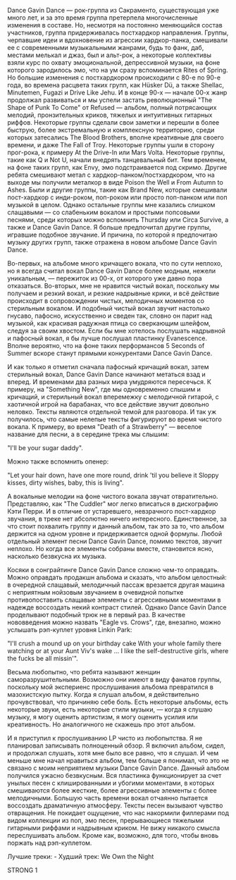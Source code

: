 Dance Gavin Dance — рок-группа из Сакраменто, существующая уже много лет, и за это время группа претерпела многочисленные изменения в составе. Но, несмотря на постоянно меняющийся состав участников, группа придерживалась постхардкор направления. Группы, черпавшие идеи и вдохновение из агрессии хардкор-панка, смешивали ее с современными музыкальными жанрами, будь то фанк, даб, местами мелькал и джаз, был и альт-рок, а некоторые коллективы взяли курс по охвату эмоциональной, депрессивной музыки, на фоне которого зародилось эмо, что на ум сразу вспоминается Rites of Spring. Но большие изменения с постхардкором происходили с 80-е по 90-е года, во времена расцвета таких групп, как Hüsker Dü, а также Shellac, Minutemen, Fugazi и Drive Like Jehu. И в конце 90-х — начале 00-х жанр продолжал развиваться и мы успели застать революционный "The Shape of Punk To Come" от Refused — альбом, полный потрясающих мелодий, пронзительных криков, тяжелых и интуитивных гитарных риффов. Некоторые группы сделали свои заметки и перешли в более быструю, более экстремальную и комплексную территорию, среди которых затесались The Blood Brothers, вполне креативные для своего времени, и даже The Fall of Troy. Некоторые группы ушли в сторону прог-рока, к примеру At the Drive-In или Mars Volta. Некоторые группы, такие как Q и Not U, начали внедрять танцевальный бит. Тем временем, на фоне таких групп, как Envy, эмо подстраивается под скримо. Другие ребята смешивают метал с хардкор-панком/постхардкором, что на выходе мы получили металкор в виде Poison the Well и From Autumn to Ashes. Были и другие группы, такие как Brand New, которые смешивали пост-хардкор с инди-роком, поп-роком или просто поп-панком или поп музыкой в целом. Однако остальные группы мне казались слишком слащавыми — со слабеньким вокалом и простыми попсовыми песнями, среди которых можно вспомнить Thursday или Circa Survive, а также и Dance Gavin Dance. Я больше предпочитал другие группы, игравшие подобное звучание. И причина, по которой я предпочитаю музыку других групп, также отражена в новом альбоме Dance Gavin Dance.

Во-первых, на альбоме много кричащего вокала, что по сути неплохо, но я всегда считал вокал Dance Gavin Dance более модным, нежели уникальным, — пережиток из 00-х, от которого уже давно пора отказаться. Во-вторых, мне не нравится чистый вокал, поскольку мы получаем и резкий вокал, и резкие надрывные крики, и всё действие происходит в сопровождении чистых, мелодичных моментов со стерильным вокалом. И подобный чистый вокал звучит настолько гнусаво, пафосно, искусственно и сведен так, словно он парит над музыкой, как красивая радужная птица со сверкающим шлейфом, следуя за своим хвостом. Если бы мне хотелось послушать надрывной и пафосный вокал, я бы лучше послушал пластинку Evanescence. Вполне вероятно, что на фоне таких перформансов 5 Seconds of Summer вскоре станут прямыми конкурентами Dance Gavin Dance.

И как только я отметил сначала пафосный кричащий вокал, затем стерильный вокал, Dance Gavin Dance начинают метаться взад и вперед. И временами два разных мира умудряются пересечься. К примеру, на "Something New", где мы одновременно слышим и кричащий, и стерильный вокал вперемежку с мелодичной гитарой, с хаотичной игрой на барабанах, что все действие звучит довольно неловко. Тексты являются отдельной темой для разговора. И так уж получилось, что самые нелепые тексты фигурируют во время чистого вокала. К примеру, во время "Death of a Strawberry" — веселое название для песни, а в середине трека мы слышим:

"I'll be your sugar daddy".

Можно также вспомнить опенер:

"Let your hair down, have one more round, drink 'til you believe it
Sloppy kisses, dirty wishes, baby, this is living".

А вокальные мелодии на фоне чистого вокала звучат отвратительно. Представляю, как "The Cuddler" мог легко вписаться в дискографию Кэти Перри. И в отличие от устаревшего, невзрачного пост-хардкор звучания, в треке нет абсолютно ничего интересного. Единственное, за что стоит похвалить группу и данный альбом, так это за то, что альбом держится на одном уровне и придерживается одной формулы. Любой отдельный элемент песни Dance Gavin Dance, помимо текстов, звучит неплохо. Но когда все элементы собраны вместе, становится ясно, насколько безвкусна их музыка.

Косяки в сонграйтинге Dance Gavin Dance сложно чем-то оправдать. Можно оправдать продакшн альбома и сказать, что альбом целостный: в очередной слащавый, мелодичный пассаж врезается другая машина с неприятным нойзовым звучанием в очевидной попытке противопоставить слащавые элементы с агрессивными моментами в надежде воссоздать некий контраст стилей. Однако Dance Gavin Dance проделывают подобный трюк не в первый раз. В качестве нововведения можно назвать "Eagle vs. Crows", где, внезапно, можно услышать рэп-куплет уровня Linkin Park:

"I'll crush a mound up on your birthday cake
With your whole family there watching or at your Aunt Viv's wake
...
I like the self-destructive girls, where the fucks be all missin'".

Весьма любопытно, что ребята называют женщин саморазрушительными. Возможно они имеют в виду фанатов группы, поскольку мой экспериенс прослушивания альбома превратился в мазохистскую пытку. Когда я слушал альбом, я действительно прочувствовал, что причиняю себе боль. Есть некоторые альбомы, есть некоторые звуки, есть некоторые стили музыки, — когда я слушаю музыку, я могу оценить артистизм, я могу оценить усилия или креативность. Но аналогичного не скажешь про этот альбом.

И я приступил к прослушиванию LP чисто из любопытства. Я не планировал записывать полноценный обзор. Я включил альбом, сидел, и продолжал слушать, хотя мне было все равно, что я слушал. И чем меньше мне начал нравиться альбом, тем больше я понимал, что это не связано с моим неприятием музыки Dance Gavin Dance. Данный альбом получился ужасно безвкусным. Вся пластинка функционирует за счет унылых песен с клишированными и убогими моментами, в которых смешиваются более жесткие, более агрессивные элементы с более мелодичными. Большую часть времени вокал отчаянно пытается воссоздать драматичную атмосферу. Тексты песен вызывают чувство отвращения. Не покидает ощущение, что нас накормили филлерами под видом коллекции из поп, эмо песен, прерывающиеся тяжелыми гитарными риффами и надрывным криком. Не вижу никакого смысла переслушивать альбом. Кроме как, возможно, для того, чтобы вновь поржать над рэп-куплетом.

Лучшие треки: -
Худший трек: We Own the Night

STRONG 1
